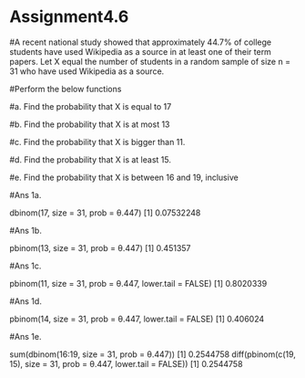 # Assignment4.6

#A recent national study showed that approximately 44.7% of college students have used Wikipedia as a source in at least one of their term papers. Let X equal the number of students in a random sample of size n = 31 who have used Wikipedia as a source.

#Perform the below functions

#a. Find the probability that X is equal to 17

#b. Find the probability that X is at most 13

#c. Find the probability that X is bigger than 11.

#d. Find the probability that X is at least 15.

#e. Find the probability that X is between 16 and 19, inclusive

#Ans 1a.

dbinom(17, size = 31, prob = θ.447) [1] 0.07532248

#Ans 1b.

pbinom(13, size = 31, prob = θ.447) [1] 0.451357

#Ans 1c.

pbinom(11, size = 31, prob = θ.447, lower.tail = FALSE) [1] 0.8020339

#Ans 1d.

pbinom(14, size = 31, prob = θ.447, lower.tail = FALSE) [1] 0.406024

#Ans 1e.

sum(dbinom(16:19, size = 31, prob = θ.447)) [1] 0.2544758 diff(pbinom(c(19, 15), size = 31, prob = θ.447, lower.tail = FALSE)) [1] 0.2544758
